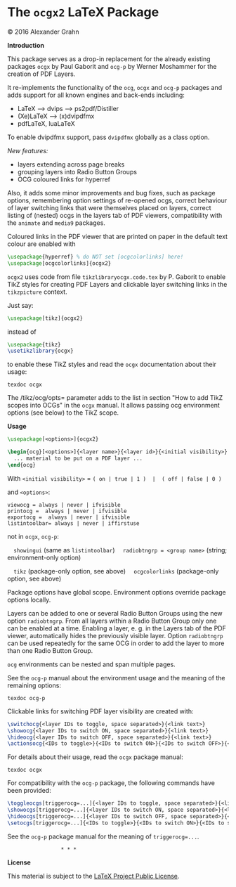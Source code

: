 # The `ocgx2` LaTeX Package

© 2016 Alexander Grahn

**Introduction**

This package serves as a drop-in replacement for the already existing
packages `ocgx` by Paul Gaborit and `ocg-p` by Werner Moshammer for the
creation of PDF Layers.

It re-implements the functionality of the `ocg`, `ocgx` and `ocg-p`
packages and adds support for all known engines and back-ends including:

- LaTeX --> dvips --> ps2pdf/Distiller
- (Xe)LaTeX --> (x)dvipdfmx
- pdfLaTeX, luaLaTeX

To enable dvipdfmx support, pass `dvipdfmx` globally as a class option.

*New features:*

+ layers extending across page breaks
+ grouping layers into Radio Button Groups
+ OCG coloured links for hyperref

Also, it adds some minor improvements and bug fixes, such as package
options, remembering option settings of re-opened ocgs, correct behaviour
of layer switching links that were themselves placed on layers, correct
listing of (nested) ocgs in the layers tab of PDF viewers, compatibility
with the `animate` and `media9` packages.

Coloured links in the PDF viewer that are printed on paper in the default text
colour are enabled with

````latex
\usepackage{hyperref} % do NOT set [ocgcolorlinks] here!
\usepackage[ocgcolorlinks]{ocgx2}
````
`ocgx2` uses code from file `tikzlibraryocgx.code.tex` by P. Gaborit to
enable TikZ styles for creating PDF Layers and clickable layer switching
links in the `tikzpicture` context.

Just say:

````latex
\usepackage[tikz]{ocgx2}
````
instead of
````latex
\usepackage{tikz}
\usetikzlibrary{ocgx}
````
to enable these TikZ styles and read the `ocgx` documentation about
their usage:
````
texdoc ocgx
````
The /tikz/ocg/opts=<ocg options> parameter adds to the list in section
"How to add TikZ scopes into OCGs" in the `ocgx` manual. It allows
passing ocg environment options (see below) to the TikZ scope.


**Usage**
````latex
\usepackage[<options>]{ocgx2}

\begin{ocg}[<options>]{<layer name>}{<layer id>}{<initial visibility>}
  ... material to be put on a PDF layer ...
\end{ocg}
````
With `<initial visibility>` = `( on | true | 1 )  |  ( off | false | 0 )`

and `<options>`:
````
viewocg = always | never | ifvisible
printocg =  always | never | ifvisible
exportocg =  always | never | ifvisible
listintoolbar= always | never | iffirstuse
````
not in `ocgx`, `ocg-p`:

`  showingui` (same as `listintoolbar`)
`  radiobtngrp = <group name>` (string; environment-only option)

`  tikz`  (package-only option, see above)
`  ocgcolorlinks`  (package-only option, see above)

Package options have global scope. Environment options override package
options locally.

Layers can be added to one or several Radio Button Groups using the new
option `radiobtngrp`. From all layers within a Radio Button Group only
one can be enabled at a time. Enabling a layer, e. g. in the Layers tab
of the PDF viewer, automatically hides the previously visible layer.
Option `radiobtngrp` can be used repeatedly for the same OCG in order
to add the layer to more than one Radio Button Group.

`ocg` environments can be nested and span multiple pages.

See the `ocg-p` manual about the environment usage and the meaning of
the remaining options:
````
texdoc ocg-p
````

Clickable links for switching PDF layer visibility are created with:
````latex
\switchocg{<layer IDs to toggle, space separated>}{<link text>}
\showocg{<layer IDs to switch ON, space separated>}{<link text>}
\hideocg{<layer IDs to switch OFF, space separated>}{<link text>}
\actionsocg{<IDs to toggle>}{<IDs to switch ON>}{<IDs to switch OFF>}{<link text>}
````
For details about their usage, read the `ocgx` package manual:
````
texdoc ocgx
````
For compatibility with the `ocg-p` package, the following commands have
been provided:
````latex
\toggleocgs[triggerocg=...]{<layer IDs to toggle, space separated>}{<link text>}
\showocgs[triggerocg=...]{<layer IDs to switch ON, space separated>}{<link text>}
\hideocgs[triggerocg=...]{<layer IDs to switch OFF, space separated>}{<link text>}
\setocgs[triggerocg=...]{<IDs to toggle>}{<IDs to switch ON>}{<IDs to switch OFF>}{<link text>}
````
See the `ocg-p` package manual for the meaning of `triggerocg=...`.


                     * * *


**License**

This material is subject to the [LaTeX Project Public License](LICENSE).
